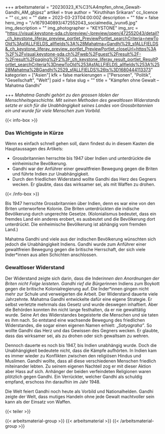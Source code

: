+++
arbeitsmaterial = "20230323_K%C3%A4mpfen_ohne_Gewalt-Gandhi_AM_gbjpsz"
artikel = true
author = "Kiruthihan Srikaran"
cc_licence = ""
cc_src = ""
date = 2023-03-23T04:00:00Z
description = ""
fdw = false
hero_img = "/v1679340893/472552043_socialmedia_jvunx6.jpg"
img_description = ""
img_photographer = "KEYSTONE"
img_src = "https://visual.keystone-sda.ch/preview/-/preview/open/472552043/detail?_ch_keystone_liferay_preview_portlet_PreviewPortlet_searchCriteria=newToOld%3AsfALLFIELDS_allfields%3A%28Mahatma+Gandhi%29_sfALLFIELDS&_ch_keystone_liferay_preview_portlet_PreviewPortlet_closeUrl=https%3A%2F%2Fvisual.keystone-sda.ch%2Fweb%2Fguest%2Fresult%2F-%2Fresult%2Fpaging%2F2%3F_ch_keystone_liferay_result_portlet_ResultPortlet_searchCriteria%3DnewToOld%253AsfALLFIELDS_allfields%253A%2528Mahatma%2BGandhi%2529_sfALLFIELDS%26ts%3D1680444113373"
kategorien = ["Asien"]
kfk = false
markierungen = ["Personen", "Politik", "Gesellschaft", "Welt"]
paid = false
slug = ""
title = "Kämpfen ohne Gewalt – Mahatma Gandhi"

+++
_Mahatma Gandhi gehört zu den grossen Idolen der Menschheitsgeschichte. Mit seinen Methoden des gewaltlosen Widerstands setzte er sich für die Unabhängigkeit seines Landes von Grossbritannien ein und wurde für viele Menschen zum Vorbild._

{{< info-box >}} <h3>Das Wichtigste in Kürze</h3>

<p>Wenn es einfach schnell gehen soll, dann findest du in diesem Kasten die Hauptaussagen des Artikels:</p>

<ul>

<li>Grossbritannien herrschte bis 1947 über Indien und unterdrückte die einheimische Bevölkerung.</li>

<li>Gandhi war der Anführer einer gewaltfreien Bewegung gegen die Briten und führte Indien zur Unabhängigkeit.</li>

<li>Durch den friedlichen Widerstand wollte Gandhi das Herz des Gegners wecken. Er glaubte, dass das wirksamer sei, als mit Waffen zu drohen.</li>

</ul> {{< /info-box >}}

Bis 1947 herrschte Grossbritannien über Indien, denn es war eine von den Briten unterworfene Kolonie. Die Briten unterdrückten die indische Bevölkerung durch ungerechte Gesetze. (Kolonialismus bedeutet, dass ein fremdes Land ein anderes erobert, es ausbeutet und die Bevölkerung dort unterdrückt. Die einheimische Bevölkerung ist abhängig vom fremden Land.)

Mahatma Gandhi und viele aus der indischen Bevölkerung wünschten sich jedoch die Unabhängigkeit Indiens. Gandhi wurde zum Anführer einer gewaltfreien Bewegung gegen die britische Herrschaft, der sich viele Inder*innen aus allen Schichten anschlossen.

### Gewaltloser Widerstand

Der Widerstand zeigte sich darin, dass die Inder*innen den Anordnungen der Briten nicht Folge leisteten. Gandhi rief die Bürger*innen Indiens zum Boykott gegen die britische Kolonialregierung auf. Die Inder*innen gingen nicht mehr zur Schule und verweigerten die Arbeit. Der Widerstand dauerte viele Jahrzehnte. Mahatma Gandhi entwickelte dafür eine eigene Strategie. Er selbst verletzte mehrmals das Gesetz und wurde deswegen inhaftiert. Aber die Behörden konnten ihn nicht lange festhalten, da er nie gewalttätig wurde. Seine Art des Widerstandes begeisterte die Menschen und sie taten es ihm nach. So entstand eine wachsende Bewegung des friedlichen Widerstandes, die sogar einen eigenen Namen erhielt: „_Satyagraha”_. So wollte Gandhi das Herz und das Gewissen des Gegners wecken. Er glaubte, dass das wirksamer sei, als zu drohen oder sich gewaltsam zu wehren.

Dennoch dauerte es noch bis 1947, bis Indien unabhängig wurde. Doch die Unabhängigkeit bedeutete nicht, dass die Kämpfe aufhörten. In Indien kam es immer wieder zu Konflikten zwischen den religiösen Hindus und Muslimen. Gandhi wollte, dass all diese verschiedenen Menschen friedlich miteinander lebten. Zu seinem eigenen Nachteil zog er mit dieser Aktion aber Hass auf sich. Anhänger der beiden verfeindeten Religionen waren plötzlich gegen Gandhi. Ein Verrückter, welcher Gandhi als schuldig empfand, erschoss ihn daraufhin im Jahr 1948.

Die Welt feiert Gandhi noch heute als Vorbild und Nationalhelden. Gandhi zeigte der Welt, dass mutiges Handeln ohne jede Gewalt machtvoller sein kann als der Einsatz von Waffen.

{{< teiler >}}

{{< arbeitsmaterial-group >}} {{< arbeitsmaterial >}} {{< /arbeitsmaterial-group >}}
